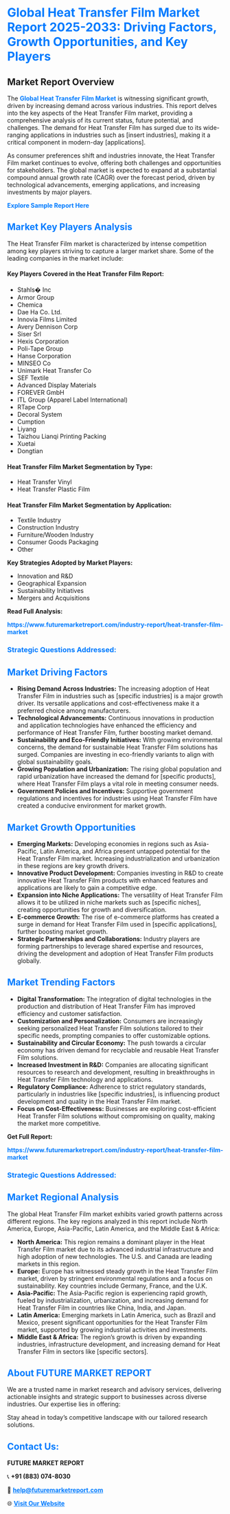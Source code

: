 <h1 style="color: #007BFF;">Global Heat Transfer Film Market Report 2025-2033: Driving Factors, Growth Opportunities, and Key Players</h1>

<section id="overview">
<h2>Market Report Overview</h2>
<p>The <a href="https://www.futuremarketreport.com/industry-report/heat-transfer-film-market" style="color: #007BFF; text-decoration: none;"><strong>Global Heat Transfer Film Market</strong></a> is witnessing significant growth, driven by increasing demand across various industries. This report delves into the key aspects of the Heat Transfer Film market, providing a comprehensive analysis of its current status, future potential, and challenges. The demand for Heat Transfer Film has surged due to its wide-ranging applications in industries such as [insert industries], making it a critical component in modern-day [applications].</p>
<p>As consumer preferences shift and industries innovate, the Heat Transfer Film market continues to evolve, offering both challenges and opportunities for stakeholders. The global market is expected to expand at a substantial compound annual growth rate (CAGR) over the forecast period, driven by technological advancements, emerging applications, and increasing investments by major players.</p>
</section>

<section id="overview">
<p><a href="https://www.futuremarketreport.com/request-sample/reportId=26747" style="color: #007BFF; text-decoration: none;"><strong>Explore Sample Report Here</strong></a></p>
</section>

<section id="key-players">
<h2 style="color: #007BFF;">Market Key Players Analysis</h2>
<p>The Heat Transfer Film market is characterized by intense competition among key players striving to capture a larger market share. Some of the leading companies in the market include:</p>
<h4>Key Players Covered in the Heat Transfer Film Report:</h4>
<ul><li>Stahls� Inc</li><li>Armor Group</li><li>Chemica</li><li>Dae Ha Co. Ltd.</li><li>Innovia Films Limited</li><li>Avery Dennison Corp</li><li>Siser Srl</li><li>Hexis Corporation</li><li>Poli-Tape Group</li><li>Hanse Corporation</li><li>MINSEO Co</li><li>Unimark Heat Transfer Co</li><li>SEF Textile</li><li>Advanced Display Materials</li><li>FOREVER GmbH</li><li>ITL Group (Apparel Label International)</li><li>RTape Corp</li><li>Decoral System</li><li>Cumption</li><li>Liyang</li><li>Taizhou Lianqi Printing Packing</li><li>Xuetai</li><li>Dongtian</li></ul>
<h4>Heat Transfer Film Market Segmentation by Type:</h4>
<ul><li>Heat Transfer Vinyl</li><li>Heat Transfer Plastic Film</li></ul>

<h4>Heat Transfer Film Market Segmentation by Application:</h4>
<ul><li>Textile Industry</li><li>Construction Industry</li><li>Furniture/Wooden Industry</li><li>Consumer Goods Packaging</li><li>Other</li></ul>
<p><strong>Key Strategies Adopted by Market Players:</strong></p>
<ul>
<li>Innovation and R&D</li>
<li>Geographical Expansion</li>
<li>Sustainability Initiatives</li>
<li>Mergers and Acquisitions</li>
</ul>
</section>

<section>
<p><strong>Read Full Analysis: </strong></p><a href="https://www.futuremarketreport.com/industry-report/heat-transfer-film-market" style="color: #007BFF; text-decoration: none;"><strong>https://www.futuremarketreport.com/industry-report/heat-transfer-film-market</strong></a>
<h3 style="color: #007BFF;">Strategic Questions Addressed:</h3>
</section>

<section id="driving-factors">
<h2 style="color: #007BFF;">Market Driving Factors</h2>
<ul>
<li><strong>Rising Demand Across Industries:</strong> The increasing adoption of Heat Transfer Film in industries such as [specific industries] is a major growth driver. Its versatile applications and cost-effectiveness make it a preferred choice among manufacturers.</li>
<li><strong>Technological Advancements:</strong> Continuous innovations in production and application technologies have enhanced the efficiency and performance of Heat Transfer Film, further boosting market demand.</li>
<li><strong>Sustainability and Eco-Friendly Initiatives:</strong> With growing environmental concerns, the demand for sustainable Heat Transfer Film solutions has surged. Companies are investing in eco-friendly variants to align with global sustainability goals.</li>
<li><strong>Growing Population and Urbanization:</strong> The rising global population and rapid urbanization have increased the demand for [specific products], where Heat Transfer Film plays a vital role in meeting consumer needs.</li>
<li><strong>Government Policies and Incentives:</strong> Supportive government regulations and incentives for industries using Heat Transfer Film have created a conducive environment for market growth.</li>
</ul>
</section>

<section id="growth-opportunities">
<h2 style="color: #007BFF;">Market Growth Opportunities</h2>
<ul>
<li><strong>Emerging Markets:</strong> Developing economies in regions such as Asia-Pacific, Latin America, and Africa present untapped potential for the Heat Transfer Film market. Increasing industrialization and urbanization in these regions are key growth drivers.</li>
<li><strong>Innovative Product Development:</strong> Companies investing in R&D to create innovative Heat Transfer Film products with enhanced features and applications are likely to gain a competitive edge.</li>
<li><strong>Expansion into Niche Applications:</strong> The versatility of Heat Transfer Film allows it to be utilized in niche markets such as [specific niches], creating opportunities for growth and diversification.</li>
<li><strong>E-commerce Growth:</strong> The rise of e-commerce platforms has created a surge in demand for Heat Transfer Film used in [specific applications], further boosting market growth.</li>
<li><strong>Strategic Partnerships and Collaborations:</strong> Industry players are forming partnerships to leverage shared expertise and resources, driving the development and adoption of Heat Transfer Film products globally.</li>
</ul>
</section>

<section id="trending-factors">
<h2 style="color: #007BFF;">Market Trending Factors</h2>
<ul>
<li><strong>Digital Transformation:</strong> The integration of digital technologies in the production and distribution of Heat Transfer Film has improved efficiency and customer satisfaction.</li>
<li><strong>Customization and Personalization:</strong> Consumers are increasingly seeking personalized Heat Transfer Film solutions tailored to their specific needs, prompting companies to offer customizable options.</li>
<li><strong>Sustainability and Circular Economy:</strong> The push towards a circular economy has driven demand for recyclable and reusable Heat Transfer Film solutions.</li>
<li><strong>Increased Investment in R&D:</strong> Companies are allocating significant resources to research and development, resulting in breakthroughs in Heat Transfer Film technology and applications.</li>
<li><strong>Regulatory Compliance:</strong> Adherence to strict regulatory standards, particularly in industries like [specific industries], is influencing product development and quality in the Heat Transfer Film market.</li>
<li><strong>Focus on Cost-Effectiveness:</strong> Businesses are exploring cost-efficient Heat Transfer Film solutions without compromising on quality, making the market more competitive.</li>
</ul>
</section>

<section>
<p><strong>Get Full Report: </strong></p><a href="https://www.futuremarketreport.com/industry-report/heat-transfer-film-market" style="color: #007BFF; text-decoration: none;"><strong>https://www.futuremarketreport.com/industry-report/heat-transfer-film-market</strong></a>
<h3 style="color: #007BFF;">Strategic Questions Addressed:</h3>
</section>


<section id="regional-analysis">
<h2 style="color: #007BFF;">Market Regional Analysis</h2>
<p>The global Heat Transfer Film market exhibits varied growth patterns across different regions. The key regions analyzed in this report include North America, Europe, Asia-Pacific, Latin America, and the Middle East & Africa:</p>
<ul>
<li><strong>North America:</strong> This region remains a dominant player in the Heat Transfer Film market due to its advanced industrial infrastructure and high adoption of new technologies. The U.S. and Canada are leading markets in this region.</li>
<li><strong>Europe:</strong> Europe has witnessed steady growth in the Heat Transfer Film market, driven by stringent environmental regulations and a focus on sustainability. Key countries include Germany, France, and the U.K.</li>
<li><strong>Asia-Pacific:</strong> The Asia-Pacific region is experiencing rapid growth, fueled by industrialization, urbanization, and increasing demand for Heat Transfer Film in countries like China, India, and Japan.</li>
<li><strong>Latin America:</strong> Emerging markets in Latin America, such as Brazil and Mexico, present significant opportunities for the Heat Transfer Film market, supported by growing industrial activities and investments.</li>
<li><strong>Middle East & Africa:</strong> The region’s growth is driven by expanding industries, infrastructure development, and increasing demand for Heat Transfer Film in sectors like [specific sectors].</li>
</ul>
</section>

<footer>
<h2 style="color: #007BFF;">About FUTURE MARKET REPORT</h2>
<p>We are a trusted name in market research and advisory services, delivering actionable insights and strategic support to businesses across diverse industries. Our expertise lies in offering:</p>

<p>Stay ahead in today’s competitive landscape with our tailored research solutions.</p>

<h2 style="color: #007BFF;">Contact Us:</h2>
<p><strong>FUTURE MARKET REPORT</strong></p>
<p>📞 <strong>+91 (883) 074-8030</strong></p>
<p>📧 <strong><a href="mailto:help@futuremarketreport.com" style="color: #007BFF;">help@futuremarketreport.com</a></strong></p>
<p>🌐 <strong><a href="https://www.futuremarketreport.com/" style="color: #007BFF;">Visit Our Website</a></strong></p>
</footer>